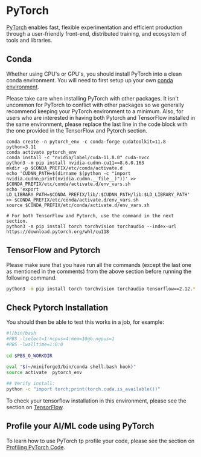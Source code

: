 # PyTorch

[PyTorch](https://pytorch.org/) enables fast, flexible experimentation and efficient production through a user-friendly front-end, distributed training, and ecosystem of tools and libraries.

## Conda
Whether using  CPU's or GPU's, you should install PyTorch into a clean conda environment. You will need to first setup up your own [conda environment](./conda.md).

Please take care when installing PyTorch with other packages. It isn't uncommon for PyTorch to conflict with other packages so we generally recommend keeping your PyTorch environment to a minimum. Also, for users who are interested in having both Pytorch and TensorFlow installed in the same environment, please replace the last line in the code block with the one provided in the TensorFlow and Pytorch section.

```console
conda create -n pytorch_env -c conda-forge cudatoolkit=11.8 python=3.11
conda activate pytorch_env
conda install -c "nvidia/label/cuda-11.8.0" cuda-nvcc
python3 -m pip install nvidia-cudnn-cu11==8.6.0.163
mkdir -p $CONDA_PREFIX/etc/conda/activate.d
echo 'CUDNN_PATH=$(dirname $(python -c "import nvidia.cudnn;print(nvidia.cudnn.__file__)"))' >> $CONDA_PREFIX/etc/conda/activate.d/env_vars.sh
echo 'export LD_LIBRARY_PATH=$CONDA_PREFIX/lib/:$CUDNN_PATH/lib:$LD_LIBRARY_PATH' >> $CONDA_PREFIX/etc/conda/activate.d/env_vars.sh
source $CONDA_PREFIX/etc/conda/activate.d/env_vars.sh

# For both TensorFlow and Pytorch, use the command in the next section.
python3 -m pip install torch torchvision torchaudio --index-url https://download.pytorch.org/whl/cu118
```

## TensorFlow and Pytorch

Please make sure that you have run all the commands (except the last one as mentioned in the comments) from the above section before running the following command.

```bash
python3 -m pip install torch torchvision torchaudio tensorflow==2.12.*
```

## Check Pytorch Installation

You should then be able to test this works in a job, for example:

```bash
#!/bin/bash
#PBS -lselect=1:ncpus=4:mem=10gb:ngpus=1
#PBS -lwalltime=1:0:0
  
cd $PBS_O_WORKDIR

eval "$(~/miniforge3/bin/conda shell.bash hook)"
source activate  pytorch_env
  
## Verify install:
python -c "import torch;print(torch.cuda.is_available())"
```

To check your  tensorflow installation in this environment, please see the section on [TensorFlow](./tensorflow.md).

## Profile your AI/ML code using PyTorch

To learn how to use PyTorch tp profile your code, please see the section on [Profiling PyTorch Code](../../advanced/profiling/pytorch_profile.md).
